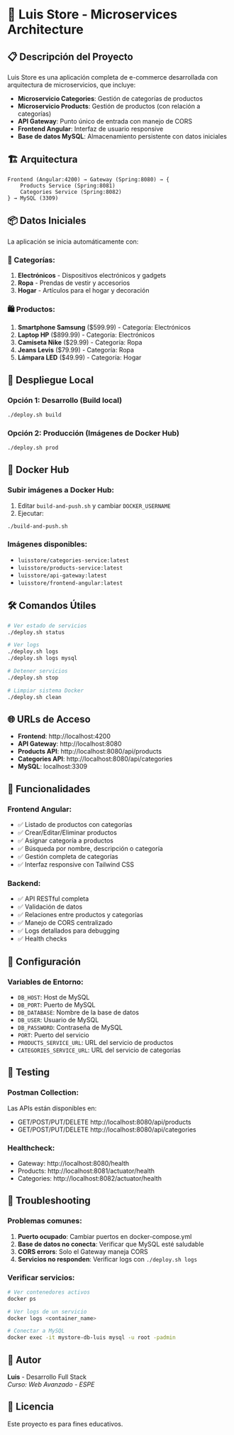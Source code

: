 # 🏪 Luis Store - Microservices Architecture

## 📋 Descripción del Proyecto

Luis Store es una aplicación completa de e-commerce desarrollada con arquitectura de microservicios, que incluye:

- **Microservicio Categories**: Gestión de categorías de productos
- **Microservicio Products**: Gestión de productos (con relación a categorías)
- **API Gateway**: Punto único de entrada con manejo de CORS
- **Frontend Angular**: Interfaz de usuario responsive
- **Base de datos MySQL**: Almacenamiento persistente con datos iniciales

## 🏗️ Arquitectura

```
Frontend (Angular:4200) → Gateway (Spring:8080) → {
    Products Service (Spring:8081)
    Categories Service (Spring:8082)
} → MySQL (3309)
```

## 📦 Datos Iniciales

La aplicación se inicia automáticamente con:

### 📂 Categorías:
1. **Electrónicos** - Dispositivos electrónicos y gadgets
2. **Ropa** - Prendas de vestir y accesorios  
3. **Hogar** - Artículos para el hogar y decoración

### 🛍️ Productos:
1. **Smartphone Samsung** ($599.99) - Categoría: Electrónicos
2. **Laptop HP** ($899.99) - Categoría: Electrónicos
3. **Camiseta Nike** ($29.99) - Categoría: Ropa
4. **Jeans Levis** ($79.99) - Categoría: Ropa
5. **Lámpara LED** ($49.99) - Categoría: Hogar

## 🚀 Despliegue Local

### Opción 1: Desarrollo (Build local)
```bash
./deploy.sh build
```

### Opción 2: Producción (Imágenes de Docker Hub)
```bash
./deploy.sh prod
```

## 🐳 Docker Hub

### Subir imágenes a Docker Hub:
1. Editar `build-and-push.sh` y cambiar `DOCKER_USERNAME`
2. Ejecutar:
```bash
./build-and-push.sh
```

### Imágenes disponibles:
- `luisstore/categories-service:latest`
- `luisstore/products-service:latest`
- `luisstore/api-gateway:latest`
- `luisstore/frontend-angular:latest`

## 🛠️ Comandos Útiles

```bash
# Ver estado de servicios
./deploy.sh status

# Ver logs
./deploy.sh logs
./deploy.sh logs mysql

# Detener servicios
./deploy.sh stop

# Limpiar sistema Docker
./deploy.sh clean
```

## 🌐 URLs de Acceso

- **Frontend**: http://localhost:4200
- **API Gateway**: http://localhost:8080
- **Products API**: http://localhost:8080/api/products
- **Categories API**: http://localhost:8080/api/categories
- **MySQL**: localhost:3309

## 📱 Funcionalidades

### Frontend Angular:
- ✅ Listado de productos con categorías
- ✅ Crear/Editar/Eliminar productos
- ✅ Asignar categoría a productos
- ✅ Búsqueda por nombre, descripción o categoría
- ✅ Gestión completa de categorías
- ✅ Interfaz responsive con Tailwind CSS

### Backend:
- ✅ API RESTful completa
- ✅ Validación de datos
- ✅ Relaciones entre productos y categorías
- ✅ Manejo de CORS centralizado
- ✅ Logs detallados para debugging
- ✅ Health checks

## 🔧 Configuración

### Variables de Entorno:
- `DB_HOST`: Host de MySQL
- `DB_PORT`: Puerto de MySQL
- `DB_DATABASE`: Nombre de la base de datos
- `DB_USER`: Usuario de MySQL
- `DB_PASSWORD`: Contraseña de MySQL
- `PORT`: Puerto del servicio
- `PRODUCTS_SERVICE_URL`: URL del servicio de productos
- `CATEGORIES_SERVICE_URL`: URL del servicio de categorías

## 🧪 Testing

### Postman Collection:
Las APIs están disponibles en:
- GET/POST/PUT/DELETE http://localhost:8080/api/products
- GET/POST/PUT/DELETE http://localhost:8080/api/categories

### Healthcheck:
- Gateway: http://localhost:8080/health
- Products: http://localhost:8081/actuator/health
- Categories: http://localhost:8082/actuator/health

## 🚨 Troubleshooting

### Problemas comunes:
1. **Puerto ocupado**: Cambiar puertos en docker-compose.yml
2. **Base de datos no conecta**: Verificar que MySQL esté saludable
3. **CORS errors**: Solo el Gateway maneja CORS
4. **Servicios no responden**: Verificar logs con `./deploy.sh logs`

### Verificar servicios:
```bash
# Ver contenedores activos
docker ps

# Ver logs de un servicio
docker logs <container_name>

# Conectar a MySQL
docker exec -it mystore-db-luis mysql -u root -padmin
```

## 👥 Autor

**Luis** - Desarrollo Full Stack  
*Curso: Web Avanzado - ESPE*

## 📄 Licencia

Este proyecto es para fines educativos.
